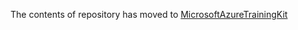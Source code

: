 The contents of repository has moved to [MicrosoftAzureTrainingKit](https://github.com/Microsoft-TrainingKits/MicrosoftAzureTrainingKit/tree/master/Demos/Demo-WindowsPhoneAndMobileServices)
